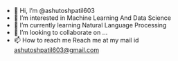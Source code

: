 - 👋 Hi, I’m @ashutoshpatil603
- 👀 I’m interested in Machine Learning And Data Science 
- 🌱 I’m currently learning Natural Language Processing 
- 💞️ I’m looking to collaborate on ...
- 📫 How to reach me Reach me at my mail id ashutoshpatil603@gmail.com

<!---
ashutoshpatil603/ashutoshpatil603 is a ✨ special ✨ repository because its `README.md` (this file) appears on your GitHub profile.
You can click the Preview link to take a look at your changes.
--->

